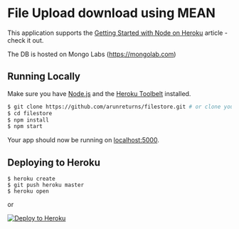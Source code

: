 # File Upload download using MEAN 

This application supports the [Getting Started with Node on Heroku](https://devcenter.heroku.com/articles/getting-started-with-nodejs) article - check it out.

The DB is hosted on Mongo Labs (https://mongolab.com)
## Running Locally

Make sure you have [Node.js](http://nodejs.org/) and the [Heroku Toolbelt](https://toolbelt.heroku.com/) installed.

```sh
$ git clone https://github.com/arunreturns/filestore.git # or clone your own fork
$ cd filestore
$ npm install
$ npm start
```

Your app should now be running on [localhost:5000](http://localhost:5000/).

## Deploying to Heroku

```
$ heroku create
$ git push heroku master
$ heroku open
```
or

[![Deploy to Heroku](https://www.herokucdn.com/deploy/button.png)](https://heroku.com/deploy)
